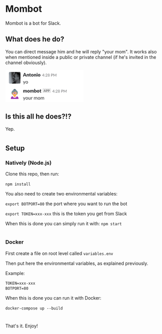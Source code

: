 
# Mombot

Mombot is a bot for Slack.

## What does he do?
You can direct message him and he will reply "your mom". It works also when mentioned inside a public or private channel (if he's invited in the channel obviously).

![screenshot](screenshot.png)

## Is this all he does?!?
Yep.

#
## Setup
### Natively (Node.js)
Clone this repo, then run:

`npm install`

You also need to create two environmental variables:

`export BOTPORT=80` the port where you want to run the bot

`export TOKEN=xxx-xxx` this is the token you get from Slack

When this is done you can simply run it with:
`npm start`

#
### Docker
First create a file on root level called `variables.env`

Then put here the environmental variables, as explained previously.

Example:
```
TOKEN=xxx-xxx
BOTPORT=80
```

When this is done you can run it with Docker:

`docker-compose up --build`

#

That's it. Enjoy!
